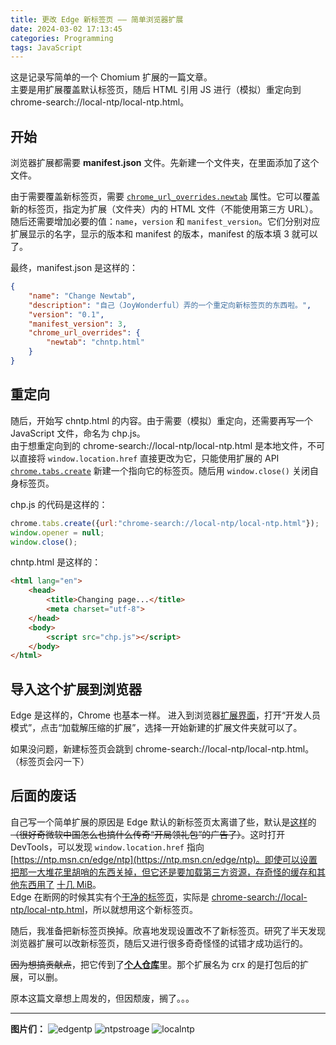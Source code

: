 ```yaml
---
title: 更改 Edge 新标签页 —— 简单浏览器扩展
date: 2024-03-02 17:13:45
categories: Programming
tags: JavaScript
---
```


这是记录写简单的一个 Chomium 扩展的一篇文章。  
主要是用扩展覆盖默认标签页，随后 HTML 引用 JS 进行（模拟）重定向到 chrome-search://local-ntp/local-ntp.html。

## 开始
浏览器扩展都需要 **manifest.json** 文件。先新建一个文件夹，在里面添加了这个文件。

由于需要覆盖新标签页，需要 [`chrome_url_overrides.newtab`](https://developer.mozilla.org/en-US/docs/Mozilla/Add-ons/WebExtensions/manifest.json/chrome_url_overrides) 属性。它可以覆盖新的标签页，指定为扩展（文件夹）内的 HTML 文件（不能使用第三方 URL）。  
随后还需要增加必要的值：`name`，`version` 和 `manifest_version`。它们分别对应扩展显示的名字，显示的版本和 manifest 的版本，manifest 的版本填 3 就可以了。

<!--more-->

最终，manifest.json 是这样的：

```json
{
    "name": "Change Newtab",
    "description": "自己（JoyWonderful）弄的一个重定向新标签页的东西啦。",
    "version": "0.1",
    "manifest_version": 3,
    "chrome_url_overrides": {
        "newtab": "chntp.html"
    }
}
```

## 重定向
随后，开始写 chntp.html 的内容。由于需要（模拟）重定向，还需要再写一个 JavaScript 文件，命名为 chp.js。  
由于想重定向到的 chrome-search://local-ntp/local-ntp.html 是本地文件，不可以直接将 `window.location.href` 直接更改为它，只能使用扩展的 API [`chrome.tabs.create`](https://developer.mozilla.org/en-US/docs/Mozilla/Add-ons/WebExtensions/API/tabs/create) 新建一个指向它的标签页。随后用 `window.close()` 关闭自身标签页。

chp.js 的代码是这样的：

```javascript
chrome.tabs.create({url:"chrome-search://local-ntp/local-ntp.html"});
window.opener = null;
window.close();
```

chntp.html 是这样的：

```html
<html lang="en">
    <head>
        <title>Changing page...</title>
        <meta charset="utf-8">
    </head>
    <body>
        <script src="chp.js"></script>
    </body>
</html>
```

## 导入这个扩展到浏览器
Edge 是这样的，Chrome 也基本一样。
进入到浏览器[扩展界面](about:extensions)，打开“开发人员模式”，点击“加载解压缩的扩展”，选择一开始新建的扩展文件夹就可以了。

如果没问题，新建标签页会跳到 chrome-search://local-ntp/local-ntp.html。（标签页会闪一下）

## 后面的废话
自己写一个简单扩展的原因是 Edge 默认的新标签页太离谱了些，默认是[这样](#edgentp)的<del>（很好奇微软中国怎么也搞什么传奇“开局领礼包”的广告了）</del>。这时打开 DevTools，可以发现 `window.location.href` 指向 [https://ntp.msn.cn/edge/ntp](https://ntp.msn.cn/edge/ntp)。即使可以设置把那一大堆花里胡哨的东西关掉，但它还是要加载第三方资源，存奇怪的缓存和其他东西用了 [十几 MiB](#ntpstroage)。  
Edge 在断网的时候其实有个[干净的标签页](#localntp)，实际是 [chrome-search://local-ntp/local-ntp.html](chrome-search://local-ntp/local-ntp.html)，所以就想用这个新标签页。

随后，我准备把新标签页换掉。欣喜地发现设置改不了新标签页。研究了半天发现浏览器扩展可以改新标签页，随后又进行很多奇奇怪怪的试错才成功运行的。

~~因为想搞贡献点~~，把它传到了[**个人仓库**](https://github.com/JoyWonderful/JoyWonderful/tree/main/change-ntp)里。那个扩展名为 crx 的是打包后的扩展，可以删。

原本这篇文章想上周发的，但因颓废，搁了。。。

<hr>

**图片们：**
<img src="https://src-jywon.netlify.app/img/blog-chromeExt-edgentp.jpg" alt="edgentp" id="edgentp" loading="lazy">
<img src="https://src-jywon.netlify.app/img/blog-chromeExt-ntpstorage.png" alt="ntpstroage" id="ntpstroage" loading="lazy">
<img src="https://src-jywon.netlify.app/img/blog-chromeExt-localntp.png" alt="localntp" id="localntp" loading="lazy">